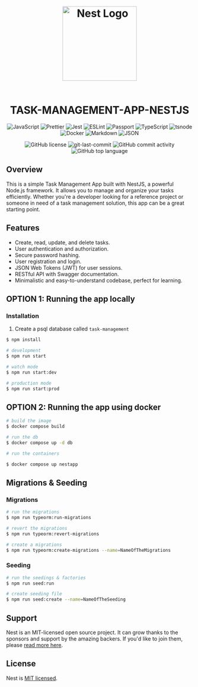   <div align="center">
<h1 align="center">
<p align="center">
  <a href="http://nestjs.com/" target="blank"><img src="https://nestjs.com/img/logo-small.svg" width="200" alt="Nest Logo" /></a>
</p>
<br>TASK-MANAGEMENT-APP-NESTJS</h1>

<p align="center">
<img src="https://img.shields.io/badge/JavaScript-F7DF1E.svg?style&logo=JavaScript&logoColor=black" alt="JavaScript" />
<img src="https://img.shields.io/badge/Prettier-F7B93E.svg?style&logo=Prettier&logoColor=black" alt="Prettier" />
<img src="https://img.shields.io/badge/Jest-C21325.svg?style&logo=Jest&logoColor=white" alt="Jest" />
<img src="https://img.shields.io/badge/ESLint-4B32C3.svg?style&logo=ESLint&logoColor=white" alt="ESLint" />
<img src="https://img.shields.io/badge/Passport-34E27A.svg?style&logo=Passport&logoColor=white" alt="Passport" />

<img src="https://img.shields.io/badge/TypeScript-3178C6.svg?style&logo=TypeScript&logoColor=white" alt="TypeScript" />
<img src="https://img.shields.io/badge/tsnode-3178C6.svg?style&logo=ts-node&logoColor=white" alt="tsnode" />
<img src="https://img.shields.io/badge/Docker-2496ED.svg?style&logo=Docker&logoColor=white" alt="Docker" />
<img src="https://img.shields.io/badge/Markdown-000000.svg?style&logo=Markdown&logoColor=white" alt="Markdown" />
<img src="https://img.shields.io/badge/JSON-000000.svg?style&logo=JSON&logoColor=white" alt="JSON" />
</p>
<img src="https://img.shields.io/github/license/guillaumefalvet/task-management-app-nestjs?style&color=5D6D7E" alt="GitHub license" />
<img src="https://img.shields.io/github/last-commit/guillaumefalvet/task-management-app-nestjs?style&color=5D6D7E" alt="git-last-commit" />
<img src="https://img.shields.io/github/commit-activity/m/guillaumefalvet/task-management-app-nestjs?style&color=5D6D7E" alt="GitHub commit activity" />
<img src="https://img.shields.io/github/languages/top/guillaumefalvet/task-management-app-nestjs?style&color=5D6D7E" alt="GitHub top language" />
</div>

## Overview

This is a simple Task Management App built with NestJS, a powerful Node.js framework. It allows you to manage and organize your tasks efficiently. Whether you're a developer looking for a reference project or someone in need of a task management solution, this app can be a great starting point.

## Features

- Create, read, update, and delete tasks.
- User authentication and authorization.
- Secure password hashing.
- User registration and login.
- JSON Web Tokens (JWT) for user sessions.
- RESTful API with Swagger documentation.
- Minimalistic and easy-to-understand codebase, perfect for learning.

## OPTION 1: Running the app locally

### Installation

1. Create a psql database called `task-management`

```bash
$ npm install
```

```bash
# development
$ npm run start

# watch mode
$ npm run start:dev

# production mode
$ npm run start:prod
```

## OPTION 2: Running the app using docker

```bash
# build the image
$ docker compose build

# run the db 
$ docker compose up -d db

# run the containers

$ docker compose up nestapp
```

## Migrations & Seeding

### Migrations

```bash
# run the migrations
$ npm run typeorm:run-migrations

# revert the migrations
$ npm run typeorm:revert-migrations

# create a migrations
$ npm run typeorm:create-migrations --name=NameOfTheMigrations

```

### Seeding

```bash
# run the seedings & factories
$ npm run seed:run

# create seeding file
$ npm run seed:create --name=NameOfTheSeeding
```

## Support

Nest is an MIT-licensed open source project. It can grow thanks to the sponsors and support by the amazing backers. If you'd like to join them, please [read more here](https://docs.nestjs.com/support).

## License

Nest is [MIT licensed](LICENSE).
